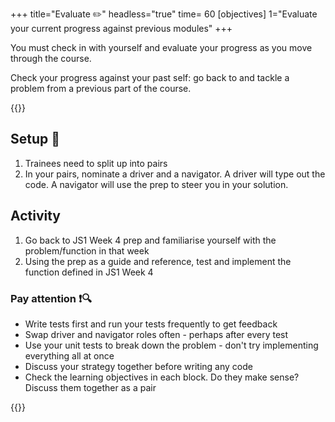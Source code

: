 +++
title="Evaluate ✏️"
headless="true"
time= 60
[objectives]
    1="Evaluate your current progress against previous modules"
+++

You must check in with yourself and evaluate your progress as you move through the course.

Check your progress against your past self: go back to and tackle a problem from a previous part of the course.

{{<note title="Pair up and check progress" type="activity">}}

## Setup 🧰

1. Trainees need to split up into pairs
1. In your pairs, nominate a driver and a navigator. A driver will type out the code. A navigator will use the prep to steer you in your solution.

## Activity

1. Go back to JS1 Week 4 prep and familiarise yourself with the problem/function in that week
1. Using the prep as a guide and reference, test and implement the function defined in JS1 Week 4

### Pay attention ❗🔍

- Write tests first and run your tests frequently to get feedback
- Swap driver and navigator roles often - perhaps after every test
- Use your unit tests to break down the problem - don't try implementing everything all at once
- Discuss your strategy together before writing any code
- Check the learning objectives in each block. Do they make sense? Discuss them together as a pair

{{</note>}}
